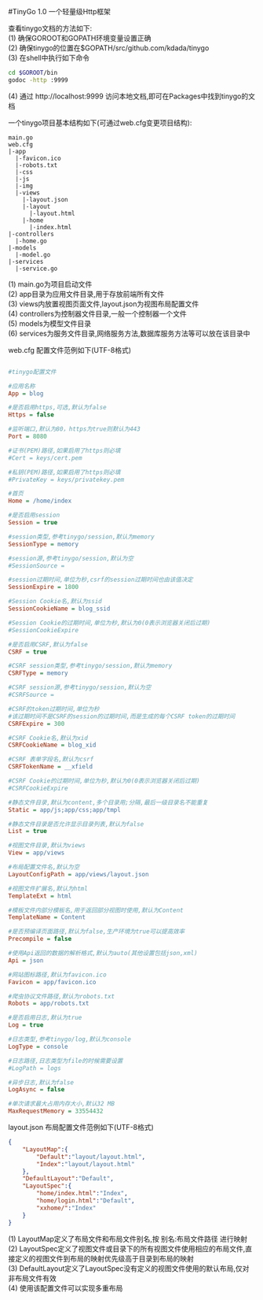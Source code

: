 #TinyGo 1.0
一个轻量级Http框架  

查看tinygo文档的方法如下:  
(1) 确保GOROOT和GOPATH环境变量设置正确  
(2) 确保tinygo的位置在$GOPATH/src/github.com/kdada/tinygo  
(3) 在shell中执行如下命令  
```bash
cd $GOROOT/bin
godoc -http :9999
```
(4) 通过 http://localhost:9999 访问本地文档,即可在Packages中找到tinygo的文档  


一个tinygo项目基本结构如下(可通过web.cfg变更项目结构):  
```
main.go
web.cfg
|-app
  |-favicon.ico
  |-robots.txt
  |-css
  |-js
  |-img
  |-views
    |-layout.json
    |-layout
      |-layout.html
    |-home
      |-index.html
|-controllers
  |-home.go
|-models
  |-model.go
|-services
  |-service.go
```
(1) main.go为项目启动文件  
(2) app目录为应用文件目录,用于存放前端所有文件  
(3) views内放置视图页面文件,layout.json为视图布局配置文件  
(4) controllers为控制器文件目录,一般一个控制器一个文件  
(5) models为模型文件目录  
(6) services为服务文件目录,网络服务方法,数据库服务方法等可以放在该目录中  



web.cfg 配置文件范例如下(UTF-8格式)  
```ini

#tinygo配置文件

#应用名称
App = blog

#是否启用https,可选,默认为false
Https = false

#监听端口,默认为80，https为true则默认为443
Port = 8080

#证书(PEM)路径,如果启用了https则必填
#Cert = keys/cert.pem

#私钥(PEM)路径,如果启用了https则必填
#PrivateKey = keys/privatekey.pem

#首页
Home = /home/index

#是否启用session
Session = true

#session类型,参考tinygo/session,默认为memory
SessionType = memory

#session源,参考tinygo/session,默认为空
#SessionSource =

#session过期时间,单位为秒,csrf的session过期时间也由该值决定
SessionExpire = 1800

#Session Cookie名,默认为ssid
SessionCookieName = blog_ssid

#Session Cookie的过期时间,单位为秒,默认为0(0表示浏览器关闭后过期)
#SessionCookieExpire

#是否启用CSRF,默认为false
CSRF = true

#CSRF session类型,参考tinygo/session,默认为memory
CSRFType = memory

#CSRF session源,参考tinygo/session,默认为空
#CSRFSource =

#CSRF的token过期时间,单位为秒
#该过期时间不是CSRF的session的过期时间,而是生成的每个CSRF token的过期时间
CSRFExpire = 300

#CSRF Cookie名,默认为xid
CSRFCookieName = blog_xid

#CSRF 表单字段名,默认为csrf
CSRFTokenName = __xfield

#CSRF Cookie的过期时间,单位为秒,默认为0(0表示浏览器关闭后过期)
#CSRFCookieExpire

#静态文件目录,默认为content,多个目录用;分隔,最后一级目录名不能重复
Static = app/js;app/css;app/tmpl

#静态文件目录是否允许显示目录列表,默认为false
List = true

#视图文件目录,默认为views
View = app/views

#布局配置文件名,默认为空
LayoutConfigPath = app/views/layout.json

#视图文件扩展名,默认为html
TemplateExt = html

#模板文件内部分模板名,用于返回部分视图时使用,默认为Content
TemplateName = Content

#是否预编译页面路径,默认为false,生产环境为true可以提高效率
Precompile = false

#使用Api返回的数据的解析格式,默认为auto(其他设置包括json,xml)
Api = json

#网站图标路径,默认为favicon.ico
Favicon = app/favicon.ico

#爬虫协议文件路径,默认为robots.txt
Robots = app/robots.txt

#是否启用日志,默认为true
Log = true

#日志类型,参考tinygo/log,默认为console
LogType = console

#日志路径,日志类型为file的时候需要设置
#LogPath = logs

#异步日志,默认为false
LogAsync = false

#单次请求最大占用内存大小,默认32 MB
MaxRequestMemory = 33554432

```

layout.json 布局配置文件范例如下(UTF-8格式)  
```json
{
	"LayoutMap":{
		"Default":"layout/layout.html",
		"Index":"layout/layout.html"
	},
	"DefaultLayout":"Default",
	"LayoutSpec":{
		"home/index.html":"Index",
		"home/login.html":"Default",
		"xxhome/":"Index"
	}
}
```

(1) LayoutMap定义了布局文件和布局文件别名,按 别名:布局文件路径 进行映射  
(2) LayoutSpec定义了视图文件或目录下的所有视图文件使用相应的布局文件,直接定义的视图文件到布局的映射优先级高于目录到布局的映射  
(3) DefaultLayout定义了LayoutSpec没有定义的视图文件使用的默认布局,仅对非布局文件有效  
(4) 使用该配置文件可以实现多重布局  


